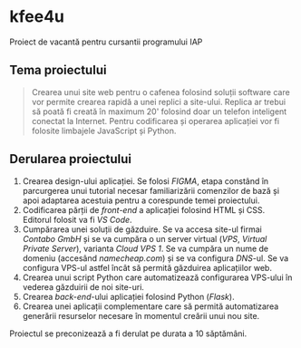 # kfee4u
Proiect de vacantă pentru cursantii programului IAP


## Tema proiectului
>Crearea unui site web pentru o cafenea folosind soluții software care vor permite crearea rapidă a unei replici a site-ului. Replica ar trebui să poată fi creată în maximum 20' folosind doar un telefon inteligent conectat la Internet.
Pentru codificarea și operarea aplicației vor fi folosite limbajele JavaScript și Python.


## Derularea proiectului
1. Crearea design-ului aplicației. Se folosi *FIGMA*, etapa constând în parcurgerea unui tutorial necesar familiarizării comenzilor de bază și apoi adaptarea acestuia pentru a corespunde temei proiectului.  
2. Codificarea părții de *front-end* a aplicației folosind HTML și CSS. Editorul folosit va fi *VS Code*.  
3. Cumpărarea unei soluții de găzduire. Se va accesa site-ul firmai *Contabo GmbH* și se va cumpăra o un server virtual (*VPS*, *Virtual Private Server*), varianta *Cloud VPS 1*. Se va cumpăra un nume de domeniu (accesând *namecheap.com*) și se va configura *DNS*-ul.  Se va configura VPS-ul astfel încât să permită găzduirea aplicațiilor web.  
4. Crearea unui script Python care automatizează configurarea VPS-ului în vederea găzduirii de noi site-uri.  
5. Crearea *back-end*-ului aplicației folosind Python (*Flask*).  
6. Crearea unei aplicații complementare care să permită automatizarea generării resurselor necesare în momentul creării unui nou site.  


Proiectul se preconizează a fi derulat pe durata a 10 săptămâni.


